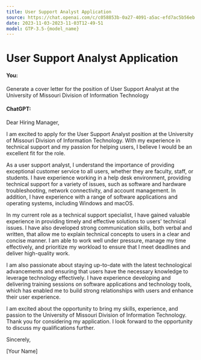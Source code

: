 ```yaml
---
title: User Support Analyst Application
source: https://chat.openai.com/c/c058853b-0a27-4091-a5ac-efd7ac5b56eb
date: 2023-11-03-2023-11-03T12-49-51
model: GTP-3.5-{model_name}
---
```


# User Support Analyst Application

#### You:
Generate a cover letter for the position of User Support Analyst at the University of Missouri Division of Information Technology

#### ChatGPT:
Dear Hiring Manager,

I am excited to apply for the User Support Analyst position at the University of Missouri Division of Information Technology. With my experience in technical support and my passion for helping users, I believe I would be an excellent fit for the role.

As a user support analyst, I understand the importance of providing exceptional customer service to all users, whether they are faculty, staff, or students. I have experience working in a help desk environment, providing technical support for a variety of issues, such as software and hardware troubleshooting, network connectivity, and account management. In addition, I have experience with a range of software applications and operating systems, including Windows and macOS.

In my current role as a technical support specialist, I have gained valuable experience in providing timely and effective solutions to users' technical issues. I have also developed strong communication skills, both verbal and written, that allow me to explain technical concepts to users in a clear and concise manner. I am able to work well under pressure, manage my time effectively, and prioritize my workload to ensure that I meet deadlines and deliver high-quality work.

I am also passionate about staying up-to-date with the latest technological advancements and ensuring that users have the necessary knowledge to leverage technology effectively. I have experience developing and delivering training sessions on software applications and technology tools, which has enabled me to build strong relationships with users and enhance their user experience.

I am excited about the opportunity to bring my skills, experience, and passion to the University of Missouri Division of Information Technology. Thank you for considering my application. I look forward to the opportunity to discuss my qualifications further.

Sincerely,

\[Your Name]
